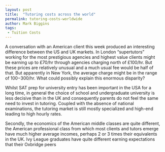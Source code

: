 ```yaml
---
layout: post
title:  "Tutoring costs across the world"
permalink: tutoring-costs-worldwide
author: Mark Biggins
tags:
 - Tuition Costs
---
```

A conversation with an American client this week produced an interesting difference between the US and UK markets. In London “supertutors” working for the most prestigious agencies and highest value clients might be earning up to £70/hr through agencies charging north of £100/hr. But these prices are relatively unusual and a much usual fee would be half of that. But apparently in New York, the average charge might be in the range of $100-$300/hr. What could possibly explain this enormous disparity?

Whilst SAT prep for university entry has been important in the USA for a long time, in general the choice of school and undergraduate university is less decisive than in the UK and consequently parents do not feel the same need to invest in tutoring. Coupled with the absence of national examinations, the tutoring market is still mostly specialized and high-end leading to high hourly rates.

Secondly, the economics of the American middle classes are quite different, the American  professional class from which most clients and tutors emerge have much higher average incomes, perhaps 2 or 3 times their equivalents in the UK. Ivy League graduates have quite different earning expectations that their Oxbridge peers
